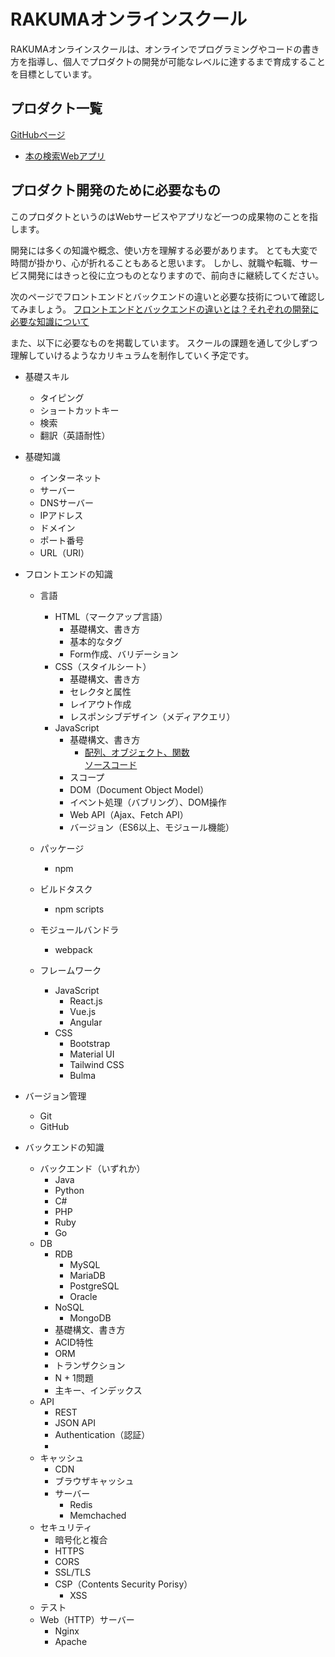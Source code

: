 # RAKUMAオンラインスクール

RAKUMAオンラインスクールは、オンラインでプログラミングやコードの書き方を指導し、個人でプロダクトの開発が可能なレベルに達するまで育成することを目標としています。

## プロダクト一覧

[GitHubページ](https://bboyrabi.github.io/)

- [本の検索Webアプリ](https://bboyrabi.github.io/projects/goal-books/index.html)

## プロダクト開発のために必要なもの

このプロダクトというのはWebサービスやアプリなど一つの成果物のことを指します。

開発には多くの知識や概念、使い方を理解する必要があります。
とても大変で時間が掛かり、心が折れることもあると思います。
しかし、就職や転職、サービス開発にはきっと役に立つものとなりますので、前向きに継続してください。

次のページでフロントエンドとバックエンドの違いと必要な技術について確認してみましょう。
[フロントエンドとバックエンドの違いとは？それぞれの開発に必要な知識について](https://rabico.dev/what-is-the-difference-between-frontend-and-backend/)

また、以下に必要なものを掲載しています。
スクールの課題を通して少しずつ理解していけるようなカリキュラムを制作していく予定です。

- 基礎スキル
    - タイピング
    - ショートカットキー
    - 検索
    - 翻訳（英語耐性）

- 基礎知識
    - インターネット
    - サーバー
    - DNSサーバー
    - IPアドレス
    - ドメイン
    - ポート番号
    - URL（URI）

- フロントエンドの知識
    - 言語
        - HTML（マークアップ言語）
            - 基礎構文、書き方
            - 基本的なタグ
            - Form作成、バリデーション
        - CSS（スタイルシート）
            - 基礎構文、書き方
            - セレクタと属性
            - レイアウト作成
            - レスポンシブデザイン（メディアクエリ）
        - JavaScript
            - 基礎構文、書き方
                - [配列、オブジェクト、関数](https://bboyrabi.github.io/lessons/js-array-object-function)  
                [ソースコード](https://github.com/bboyrabi/bboyrabi.github.io/tree/master/lessons/js-array-object-function)
            - スコープ
            - DOM（Document Object Model）
            - イベント処理（バブリング）、DOM操作
            - Web API（Ajax、Fetch API）
            - バージョン（ES6以上、モジュール機能）
    - パッケージ
        - npm

    - ビルドタスク
        - npm scripts

    - モジュールバンドラ
        - webpack

    - フレームワーク
        - JavaScript
            - React.js
            - Vue.js
            - Angular
        - CSS
            - Bootstrap
            - Material UI
            - Tailwind CSS
            - Bulma

- バージョン管理
    - Git
    - GitHub

- バックエンドの知識
    - バックエンド（いずれか）
        - Java
        - Python
        - C#
        - PHP
        - Ruby
        - Go
    - DB
        - RDB
            - MySQL
            - MariaDB
            - PostgreSQL
            - Oracle
        - NoSQL
            - MongoDB
        - 基礎構文、書き方
        - ACID特性
        - ORM
        - トランザクション
        - N + 1問題
        - 主キー、インデックス
    - API
        - REST
        - JSON API
        - Authentication（認証）
        - 
    - キャッシュ
        - CDN
        - ブラウザキャッシュ
        - サーバー
            - Redis
            - Memchached
    - セキュリティ
        - 暗号化と複合
        - HTTPS
        - CORS
        - SSL/TLS
        - CSP（Contents Security Porisy）
            - XSS
    - テスト
    - Web（HTTP）サーバー
        - Nginx
        - Apache